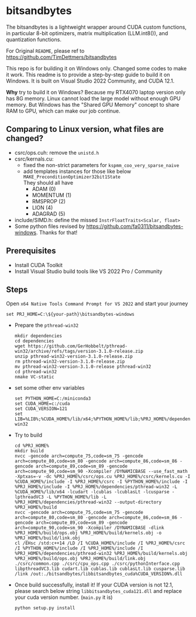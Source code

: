 # bitsandbytes

The bitsandbytes is a lightweight wrapper around CUDA custom functions, in particular 8-bit optimizers, matrix multiplication (LLM.int8()), and quantization functions.

For Original `README`, please ref to https://github.com/TimDettmers/bitsandbytes

This repo is for building it on Windows only. Changed some codes to make it work. This readme is to provide a step-by-step guide to build it on Windows.
It is built on Visual Studio 2022 Community, and CUDA 12.1.

**Why** try to build it on Windows? Because my RTX4070 laptop version only has 8G memory. Linux cannot load the large model without enough GPU memory. But Windows has the "Shared GPU Memory" concept to share RAM to GPU, which can make our job continue.

## Comparing to Linux version, what files are changed?
- csrc/ops.cuh: remove the `unistd.h`
- csrc/kernals.cu:
  - fixed the non-strict parameters for `kspmm_coo_very_sparse_naive` 
  - add templates instances for those like below  
    `MAKE_PreconditionOptimizer32bit1State`  
    They should all have 
    - ADAM (0)
    - MOMENTUM (1)
    - RMSPROP (2)
    - LION (4)
    - ADAGRAD (5)
- include/SIMD.h: define the missed `InstrFloatTraits<Scalar, float>`
- Some python files revised by https://github.com/fa0311/bitsandbytes-windows. Thanks for that!

## Prerequisites
- Install CUDA Toolkit
- Install Visual Studio build tools like VS 2022 Pro / Community

## Steps
  Open `x64 Native Tools Command Prompt for VS 2022` and start your journey  
  ```
  set PRJ_HOME=C:\${your-path}\bitsandbytes-windows
  ```
- Prepare the `pthread-win32`
  ```
  mkdir dependencies
  cd dependencies
  wget https://github.com/GerHobbelt/pthread-win32/archive/refs/tags/version-3.1.0-release.zip
  unzip pthread-win32-version-3.1.0-release.zip
  rm pthread-win32-version-3.1.0-release.zip
  mv pthread-win32-version-3.1.0-release pthread-win32
  cd pthread-win32
  nmake VC-static
  ```
- set some other env variables
  ```
  set PYTHON_HOME=C:/miniconda3
  set CUDA_HOME=c:/cuda
  set CUDA_VERSION=121
  set LIB=%LIB%;%CUDA_HOME%/lib/x64;%PYTHON_HOME%/lib;%PRJ_HOME%/dependencies/pthread-win32
  ```
- Try to build
  ```
  cd %PRJ_HOME%
  mkdir build
  nvcc -gencode arch=compute_75,code=sm_75 -gencode arch=compute_80,code=sm_80 -gencode arch=compute_86,code=sm_86 -gencode arch=compute_89,code=sm_89 -gencode arch=compute_90,code=sm_90 -Xcompiler /DYNAMICBASE --use_fast_math -Xptxas=-v -dc %PRJ_HOME%/csrc/ops.cu %PRJ_HOME%/csrc/kernels.cu -I %CUDA_HOME%/include -I %PRJ_HOME%/csrc -I %PYTHON_HOME%/include -I %PRJ_HOME%/include -I %PRJ_HOME%/dependencies/pthread-win32 -L %CUDA_HOME%/lib/x64 -lcudart -lcublas -lcublasLt -lcusparse -lpthreadVC3 -L %PYTHON_HOME%/lib -L %PRJ_HOME%/dependencies/pthread-win32 --output-directory %PRJ_HOME%/build
  nvcc -gencode arch=compute_75,code=sm_75 -gencode arch=compute_80,code=sm_80 -gencode arch=compute_86,code=sm_86 -gencode arch=compute_89,code=sm_89 -gencode arch=compute_90,code=sm_90 -Xcompiler /DYNAMICBASE -dlink %PRJ_HOME%/build/ops.obj %PRJ_HOME%/build/kernels.obj -o %PRJ_HOME%/build/link.obj
  cl /EHsc /std:c++14 /LD /I %CUDA_HOME%/include /I %PRJ_HOME%/csrc /I %PYTHON_HOME%/include /I %PRJ_HOME%/include /I %PRJ_HOME%/dependencies/pthread-win32 %PRJ_HOME%/build/kernels.obj %PRJ_HOME%/build/ops.obj %PRJ_HOME%/build/link.obj ./csrc/common.cpp ./csrc/cpu_ops.cpp ./csrc/pythonInterface.cpp libpthreadVC3.lib cudart.lib cublas.lib cublasLt.lib cusparse.lib /link /out:./bitsandbytes/libbitsandbytes_cuda%CUDA_VERSION%.dll
  ```
- Once build successfully, install it! If your CUDA version is not 12.1, please search below string `libbitsandbytes_cuda121.dll` and replace your cuda version number. (`main.py` it is)
  ```
  python setup.py install
  ```